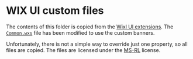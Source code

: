 # WIX UI custom files

The contents of this folder is copied from the [Wixl UI extensions](https://gitlab.gnome.org/GNOME/msitools/-/tree/master/data/ext/ui).
The [`Common.wxs`](./ui/Common.wxs) file has been modified to use the custom banners.

Unfortunately, there is not a simple way to override just one property, so all files are copied.
The files are licensed under the [MS-RL](https://opensource.org/licenses/ms-rl) license.
